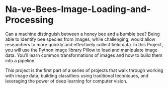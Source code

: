 # Na-ve-Bees-Image-Loading-and-Processing
Can a machine distinguish between a honey bee and a bumble bee? Being able to identify bee species from images,
while challenging, would allow researchers to more quickly and effectively collect field data. 
In this Project, you will use the Python image library Pillow to load and manipulate image data. 
You'll learn common transformations of images and how to build them into a pipeline.

This project is the first part of a series of projects that walk through working with image data,
building classifiers using traditional techniques, and leveraging the power of deep learning for computer vision.
